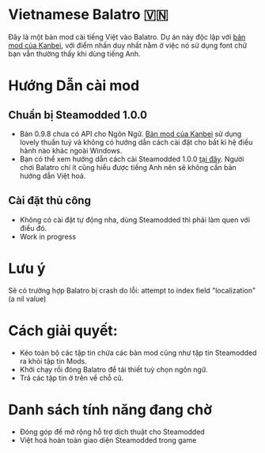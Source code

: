 # Vietnamese Balatro 🇻🇳

Đây là một bản mod cài tiếng Việt vào Balatro.
Dự án này độc lập với [bản mod của Kanbei](https://github.com/Kanbei-Kikuchiyo/balatro-vietnamese-translation), với điểm nhấn duy nhất nằm ở việc nó sử dụng font chữ bạn vẫn thường thấy khi dùng tiếng Anh.

# Hướng Dẫn cài mod

## Chuẩn bị Steamodded 1.0.0
- Bản 0.9.8 chưa có API cho Ngôn Ngữ. [Bản mod của Kanbei](https://github.com/Kanbei-Kikuchiyo/balatro-vietnamese-translation) sử dụng lovely thuần tuý và không có hướng dẫn cách cài đặt cho bất kì hệ điều hành nào khác ngoài Windows.
- Bạn có thể xem hướng dẫn cách cài Steamodded 1.0.0 [tại đây](https://github.com/Steamopollys/Steamodded?tab=readme-ov-file#how-to-install-the-alpha). Người chơi Balatro chí ít cũng hiểu được tiếng Anh nên sẽ không cần bản hướng dẫn Việt hoá.

## Cài đặt thủ công
- Không có cài đặt tự động nha, dùng Steamodded thì phải làm quen với điều đó.
- Work in progress

# Lưu ý
Sẽ có trường hợp Balatro bị crash do lỗi: attempt to index field "localization" (a nil value)
# Cách giải quyết:
- Kéo toàn bộ các tập tin chứa các bản mod cũng như tập tin Steamodded ra khỏi tập tin Mods.
- Khởi chạy rồi đóng Balatro để tái thiết tuỳ chọn ngôn ngữ.
- Trả các tập tin ở trên về chỗ cũ.

# Danh sách tính năng đang chờ
- Đóng góp để mở rộng hỗ trợ dịch thuật cho Steamodded
- Việt hoá hoàn toàn giao diện Steamodded trong game